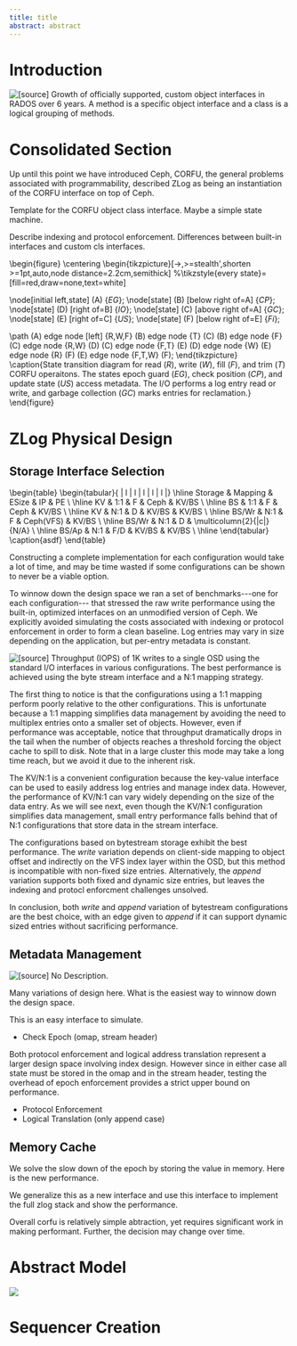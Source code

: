 ```yaml
---
title: title
abstract: abstract
---
```


# Introduction

[src-objclass-dev]: https://github.com/noahdesu/zlog-popper/tree/master/experiments/objclass-dev/visualize.ipynb
![\[[source][src-objclass-dev]\] Growth of officially supported, custom
object interfaces in RADOS over 6 years. A *method* is a specific object
interface and a *class* is a logical grouping of methods.](experiments/objclass-dev/output.png)

# Consolidated Section

Up until this point we have introduced Ceph, CORFU, the general problems
associated with programmability, described ZLog as being an instantiation of
the CORFU interface on top of Ceph.

Template for the CORFU object class interface. Maybe a simple state machine.

Describe indexing and protocol enforcement.
Differences between built-in interfaces and custom cls interfaces.

\begin{figure}
\centering
\begin{tikzpicture}[->,>=stealth',shorten >=1pt,auto,node distance=2.2cm,semithick]
%\tikzstyle{every state}=[fill=red,draw=none,text=white]

  \node[initial left,state] (A)              {$EG$};
  \node[state]         (B) [below right of=A] {$CP$};
  \node[state]         (D) [right of=B]       {$IO$};
  \node[state]         (C) [above right of=A] {$GC$};
  \node[state]         (E) [right of=C]       {$US$};
  \node[state]         (F) [below right of=E] {$Fi$};

  \path (A) edge        node [left] {R,W,F} (B)
            edge        node {T}     (C)
        (B) edge        node {F}     (C)
            edge        node {R,W}   (D)
        (C) edge        node {F,T}   (E)
        (D) edge        node {W}     (E)
            edge        node {R}     (F)
        (E) edge        node {F,T,W} (F);
\end{tikzpicture}
\caption{State transition diagram for read ($R$), write ($W$), fill ($F$), and
trim ($T$) CORFU operaitons. The states epoch guard ($EG$), check position ($CP$),
and update state ($US$) access metadata. The I/O performs a log entry read or
write, and garbage collection ($GC$) marks entries for reclamation.}
\end{figure}

# ZLog Physical Design

## Storage Interface Selection

\begin{table}
\begin{tabular}{ | l | l | l | l | l |}
\hline
Storage & Mapping & ESize & IP & PE \\ \hline
KV      & 1:1     & F     & Ceph  & KV/BS \\ \hline
BS      & 1:1     & F     & Ceph  & KV/BS \\ \hline
KV      & N:1     & D     & KV/BS & KV/BS \\ \hline
BS/Wr   & N:1     & F     & Ceph(VFS)   & KV/BS \\ \hline
BS/Wr   & N:1     & D     & \multicolumn{2}{|c|}{N/A} \\ \hline
BS/Ap   & N:1     & F/D   & KV/BS & KV/BS \\
\hline
\end{tabular}
\caption{asdf}
\end{table}

Constructing a complete implementation for each configuration would take
a lot of time, and may be time wasted if some configurations can be shown
to never be a viable option.

To winnow down the design space we ran a set of benchmarks---one for each
configuration--- that stressed the raw write performance using the built-in,
optimized interfaces on an unmodified version of Ceph. We explicitly avoided
simulating the costs associated with indexing or protocol enforcement in order
to form a clean baseline. Log entries may vary in size depending on the
application, but per-entry metadata is constant.

[src-librados-sweep]: https://github.com/noahdesu/zlog-popper/tree/master/experiments/librados-sweep/visualize.ipynb
![\[[source][src-librados-sweep]\] Throughput (IOPS) of 1K writes to a single
OSD using the standard I/O interfaces in various configurations. The best performance is achieved using
the byte stream interface and a N:1 mapping strategy.](experiments/librados-sweep/output.soft.reset.png)

The first thing to notice is that the configurations using a 1:1 mapping
perform poorly relative to the other configurations. This is unfortunate
because a 1:1 mapping simplifies data management by avoiding the need to
multiplex entries onto a smaller set of objects. However, even if performance
was acceptable, notice that throughput dramatically drops in the tail when the
number of objects reaches a threshold forcing the object cache to spill to
disk. Note that in a large cluster this mode may take a long time reach,
but we avoid it due to the inherent risk.

The KV/N:1 is a convenient configuration because the key-value interface
can be used to easily address log entries and manage index data. However, the
performance of KV/N:1 can vary widely depending on the size of the data entry.
As we will see next, even though the KV/N:1 configuration simplifies data
management, small entry performance falls behind that of N:1 configurations
that store data in the stream interface.

The configurations based on bytestream storage exhibit the best performance.
The *write* variation depends on client-side mapping to object offset and
indirectly on the VFS index layer within the OSD, but this method is
incompatible with non-fixed size entries. Alternatively, the *append* variation
supports both fixed and dynamic size entries, but leaves the indexing and
protocl enforcment challenges unsolved.

In conclusion, both *write* and *append* variation of bytestream configurations
are the best choice, with an edge given to *append* if it can support dynamic
sized entries without sacrificing performance.

## Metadata Management

[src-basic-cls-overhead]: https://github.com/noahdesu/zlog-popper/tree/master/experiments/basic-cls-overhead/visualize.ipynb
![\[[source][src-basic-cls-overhead]\] No Description.](experiments/basic-cls-overhead/output.1024.soft.reset.png)

Many variations of design here. What is the easiest way to 
winnow down the design space.

This is an easy interface to simulate.
- Check Epoch (omap, stream header)

Both protocol enforcement and logical address translation
represent a larger design space involving index design. However
since in either case all state must be stored in the omap and
in the stream header, testing the overhead of epoch enforcement
provides a strict upper bound on performance.

- Protocol Enforcement
- Logical Translation (only append case)

## Memory Cache

We solve the slow down of the epoch by storing the value in memory. Here is the new performance.

We generalize this as a new interface and use this interface to implement the full
zlog stack and show the performance.

Overall corfu is relatively simple abtraction, yet requires significant
work in making performant. Further, the decision may change over time.

# Abstract Model

![](experiments/throughput-sweep/output.png)

# Sequencer Creation
